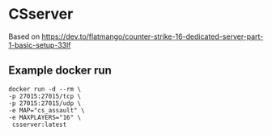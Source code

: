 # CSserver

Based on https://dev.to/flatmango/counter-strike-16-dedicated-server-part-1-basic-setup-33lf

## Example docker run
```
docker run -d --rm \
-p 27015:27015/tcp \
-p 27015:27015/udp \
-e MAP="cs_assault" \
-e MAXPLAYERS="16" \
 csserver:latest
```